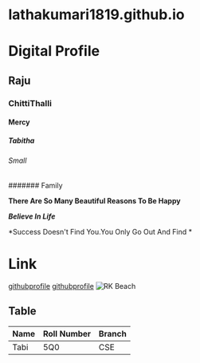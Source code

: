 # lathakumari1819.github.io
# Digital Profile
## Raju
### ChittiThalli
#### Mercy
##### Tabitha
###### Small
####### Family

**There Are So Many Beautiful Reasons To Be Happy**

***Believe In Life***

*Success Doesn't Find You.You Only Go Out And Find *
# Link
[githubprofile](https://lathakumari1819.github.io)
[githubprofile](https://q-xx.bstatic.com/xdata/images/hotel/max500/238570870.jpg?k=7fe708600a72348af8fcbcbfb8690d0d942cdb7ae2d19ca8820e68d4ce0dba41&o=)
![RK Beach](https://q-xx.bstatic.com/xdata/images/hotel/max500/238570870.jpg?k=7fe708600a72348af8fcbcbfb8690d0d942cdb7ae2d19ca8820e68d4ce0dba41&o=)

## Table
|Name|Roll Number|Branch|
|------|------|------|
|Tabi|5Q0|CSE|
